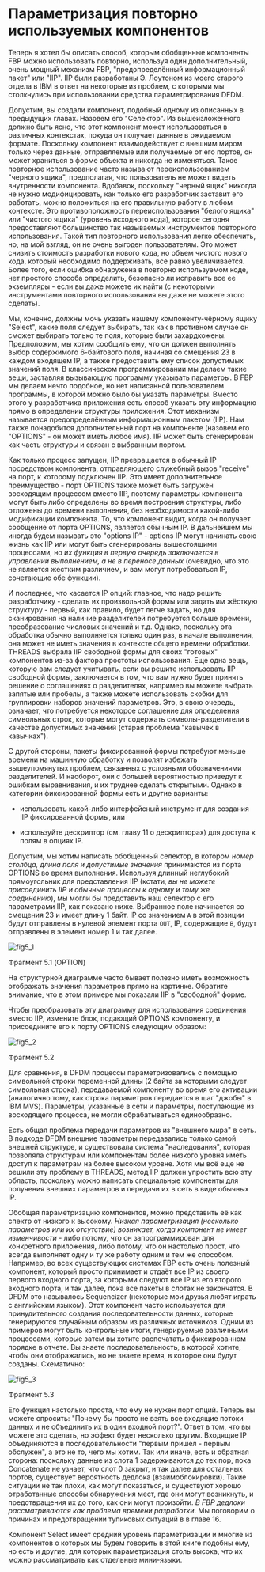 # Параметризация повторно используемых компонентов

Теперь я хотел бы описать способ, которым обобщенные компоненты FBP можно использовать повторно, используя один дополнительный, очень мощный механизм FBP, "предопределённый информационный пакет" или "IIP". IIP были разработаны Э. Лоутоном из моего старого отдела в IBM в ответ на некоторые из проблем, с которыми мы столкнулись при использовании средства параметрирования DFDM.

Допустим, вы создали компонент, подобный одному из описанных в предыдущих главах. Назовем его "Селектор". Из вышеизложенного должно быть ясно, что этот компонент может использоваться в различных контекстах, покуда он получает данные в ожидаемом формате. Поскольку компонент взаимодействует с внешним миром только через данные, отправляемые или получаемые от его портов, он может храниться в форме объекта и никогда не изменяться. Такое повторное использование часто называют переиспользованием "черного ящика", предполагая, что пользователь не может видеть внутренности компонента. Вдобавок, поскольку "черный ящик" никогда не нужно модифицировать, как только его разработчик заставит его работать, можно положиться на его правильную работу в любом контексте. Это противоположность переиспользования "белого ящика" или "чистого ящика" (уровень исходного кода), которое сегодня предоставляют большинство так называемых инструментов повторного использования. Такой тип повторного использования легко обеспечить, но, на мой взгляд, он не очень выгоден пользователям. Это может снизить стоимость разработки нового кода, но объем чистого нового кода, который необходимо поддерживать, все равно увеличивается. Более того, если ошибка обнаружена в повторно используемом коде, нет простого способа определить, безопасно ли исправить все ее экземпляры - если вы даже можете их найти (с некоторыми инструментами повторного использования вы даже не можете этого сделать).

Мы, конечно, должны мочь указать нашему компоненту-чёрному ящику "Select", какие поля следует выбирать, так как в противном случае он сможет выбирать только те поля, которые были захардкожены. Предположим, мы хотим сообщить ему, что он должен выполнять выбор содержимого 6-байтового поля, начиная со смещения 23 в каждом входящем IP, а также предоставить ему список допустимых значений поля. В классическом программировании мы делаем такие вещи, заставляя вызывающую программу указывать параметры. В FBP мы делаем нечто подобное, но нет написанной пользователем программы, в которой можно было бы указать параметры. Вместо этого у разработчика приложения есть способ указать эту информацию прямо в определении структуры приложения. Этот механизм называется предопределённым информационным пакетом (IIP). Нам также понадобится дополнительный порт на компоненте (назовем его "OPTIONS" - он может иметь любое имя). IIP может быть сгенерирован как часть структуры и связан с выбранным портом.

Как только процесс запущен, IIP превращается в обычный IP посредством компонента, отправляющего служебный вызов "receive" на порт, к которому подключен IIP. Это имеет дополнительное преимущество - порт OPTIONS также может быть загружен восходящим процессом вместо IIP, поэтому параметры компонента могут быть либо определены во время построения структуры, либо отложены до времени выполнения, без необходимости какой-либо модификации компонента. То, что компонент видит, когда он получает сообщение от порта OPTIONS, является обычным IP. В дальнейшем мы иногда будем называть это "options IP" - options IP могут начинать свою жизнь как IIP или могут быть сгенерированы вышестоящими процессами, но _их функция в первую очередь заключается в управлении выполнением, а не в переносе данных_ (очевидно, что это не является жестким различием, и вам могут потребоваться IP, сочетающие обе функции).

И последнее, что касается IP опций: главное, что надо решить разработчику - сделать их произвольной формы или задать им жёсткую структуру - первый, как правило, будет легче задать, но для сканирования на наличие разделителей потребуется больше времени, преобразование числовых значений и т.д. Однако, поскольку эта обработка обычно выполняется только один раз, в начале выполнения, она может не иметь значения в контексте общего времени обработки. THREADS выбрала IIP свободной формы для своих "готовых" компонентов из-за фактора простоты использования. Еще одна вещь, которую вам следует учитывать, если вы решите использовать IIP свободной формы, заключается в том, что вам нужно будет принять решение о соглашениях о разделителях, например вы можете выбрать запятые или пробелы, а также можете использовать скобки для группировки наборов значений параметров. Это, в свою очередь, означает, что потребуется некоторое соглашение для определения символьных строк, которые могут содержать символы-разделители в качестве допустимых значений (старая проблема "кавычек в кавычках").

С другой стороны, пакеты фиксированной формы потребуют меньше времени на машинную обработку и позволят избежать вышеупомянутых проблем, связанных с условными обозначениями разделителей. И наоборот, они с большей вероятностью приведут к ошибкам выравнивания, и их труднее сделать открытыми. Однако в категории фиксированной формы есть и другие варианты:

- использовать какой-либо интерфейсный инструмент для создания IIP фиксированной формы, или

- используйте дескриптор (см. главу 11 о дескрипторах) для доступа к полям в опциях IP.

Допустим, мы хотим написать обобщенный селектор, в котором _номер столбца, длина поля и допустимые значения_ принимаются из порта OPTIONS во время выполнения. Используя длинный неглубокий прямоугольник для представления IIP (кстати, _вы не можете присоединить IIP и обычные процессы к одному и тому же соединению_), мы могли бы представить наш селектор с его параметрами IIP, как показано ниже. Выбранное поле начинается со смещения 23 и имеет длину 1 байт. IP со значением `A` в этой позиции будут отправлены в нулевой элемент порта `OUT`, IP, содержащие `B`, будут отправлены в элемент номер 1 и так далее.

![fig5_1](http://www.jpaulmorrison.com/fbp/Fig5.1.gif)

Фрагмент 5.1 (OPTION)

На структурной диаграмме часто бывает полезно иметь возможность отображать значения параметров прямо на картинке. Обратите внимание, что в этом примере мы показали IIP в "свободной" форме.

Чтобы преобразовать эту диаграмму для использования соединения вместо IIP, измените блок, подающий OPTIONS компоненту, и присоедините его к порту OPTIONS следующим образом:

![fig5_2](http://www.jpaulmorrison.com/fbp/Fig5.2.gif)

Фрагмент 5.2

Для сравнения, в DFDM процессы параметризовались с помощью символьной строки переменной длины (2 байта за которыми следует символьная строка), передаваемой компоненту во время его активации (аналогично тому, как строка параметров передается в шаг "джобы" в IBM MVS). Параметры, указанные в сети и параметры, поступающие из восходящего процесса, не могли обрабатываться единообразно.

Есть общая проблема передачи параметров из "внешнего мира" в сеть. В подходе DFDM внешние параметры передавались только самой внешней структуре, и существовала система "наследования", которая позволяла структурам или компонентам более низкого уровня иметь доступ к параметрам на более высоком уровне. Хотя мы всё еще не решили эту проблему в THREADS, метод IIP должен упростить всю эту область, поскольку можно написать специальные компоненты для получения внешних параметров и передачи их в сеть в виде обычных IP.

Обобщая параметризацию компонентов, можно представить её как спектр от низкого к высокому. _Низкая параметризация (несколько параметров или их отсутствие) возникает, когда компонент не имеет изменчивости_ - либо потому, что он запрограммирован для конкретного приложения, либо потому, что он настолько прост, что всегда выполняет одну и ту же работу одним и тем же способом. Например, во всех существующих системах FBP есть очень полезный компонент, который просто принимает и отдаёт все IP из своего первого входного порта, за которыми следуют все IP из его второго входного порта, и так далее, пока все пакеты в слотах не закончатся. В DFDM это называлось Sequencizer (некоторые мои друзья любят играть с английским языком). Этот компонент часто используется для принудительного создания последовательности данных, которые генерируются случайным образом из различных источников. Одним из примеров могут быть контрольные итоги, генерируемые различными процессами, которые затем вы хотите распечатать в фиксированном порядке в отчете. Вы знаете последовательность, в которой хотите, чтобы они отображались, но не знаете время, в которое они будут созданы. Схематично:

![fig5_3](http://www.jpaulmorrison.com/fbp/Fig5.3.gif)

Фрагмент 5.3

Его функция настолько проста, что ему не нужен порт опций. Теперь вы можете спросить: "Почему бы просто не взять все входящие потоки данных и не объединить их в один входной порт?". Ответ в том, что вы можете это сделать, но эффект будет несколько другим. Входящие IP объединяются в последовательности "первым пришел - первым обслужен", а это не то, чего мы хотим. Так или иначе, есть и обратная сторона: поскольку данные из слота 1 задерживаются до тех пор, пока Concatenate не узнает, что слот 0 закрыт, и так далее для остальных портов, существует вероятность дедлока (взаимоблокировки). Такие ситуации не так плохи, как могут показаться, и существуют хорошо отработанные способы обнаружения мест, где они могут возникнуть, и предотвращения их до того, как они могут произойти. _В FBP дедлоки рассматриваются как проблема времени разработки_. Мы поговорим о причинах и предотвращении тупиковых ситуаций в в главе 16.

Компонент Select имеет средний уровень параметризации и многие из компонентов о которых мы будем говорить в этой книге подобны ему, но есть и другие, для которых параметризация столь высока, что их можно рассматривать как отдельные мини-языки.
